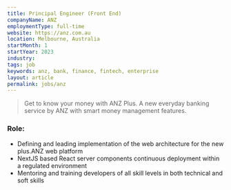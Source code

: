 ```yaml
---
title: Principal Engineer (Front End)
companyName: ANZ
employmentType: full-time
website: https://anz.com.au
location: Melbourne, Australia
startMonth: 1
startYear: 2023
industry:
tags: job
keywords: anz, bank, finance, fintech, enterprise
layout: article
permalink: jobs/anz
---
```


> Get to know your money with ANZ Plus. A new everyday banking service by ANZ with smart money management features.

### Role:

- Defining and leading implementation of the web architecture for the new plus.ANZ web platform
- NextJS based React server components continuous deployment within a regulated environment
- Mentoring and training developers of all skill levels in both technical and soft skills
